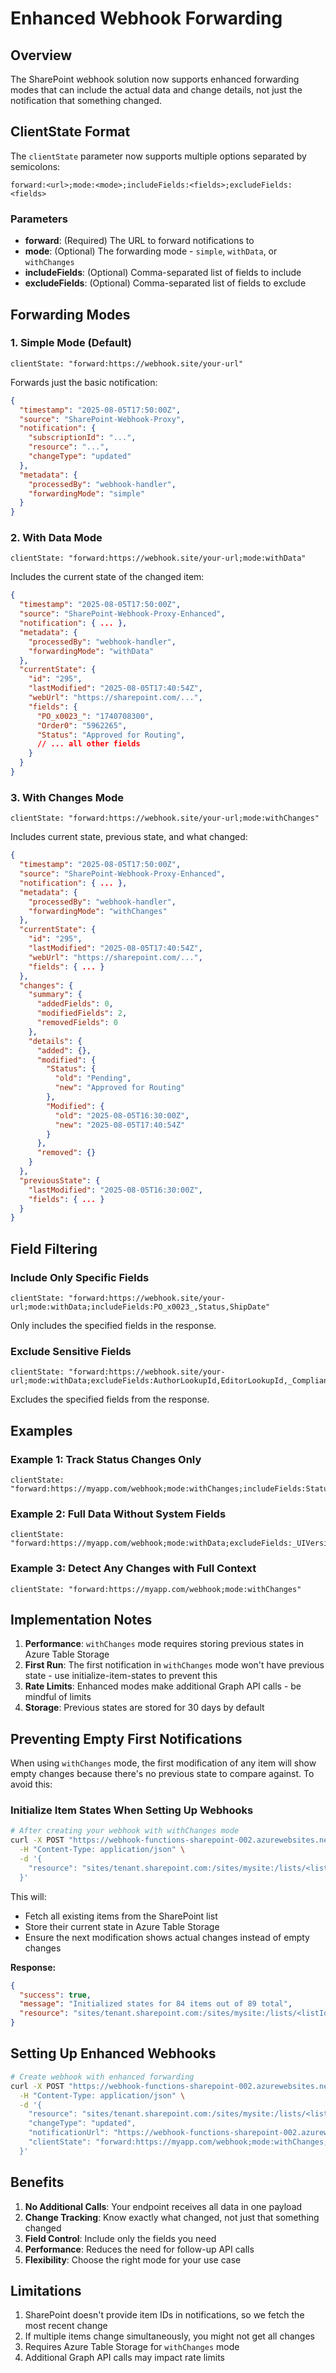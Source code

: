 # Enhanced Webhook Forwarding

## Overview

The SharePoint webhook solution now supports enhanced forwarding modes that can include the actual data and change details, not just the notification that something changed.

## ClientState Format

The `clientState` parameter now supports multiple options separated by semicolons:

```
forward:<url>;mode:<mode>;includeFields:<fields>;excludeFields:<fields>
```

### Parameters

- **forward**: (Required) The URL to forward notifications to
- **mode**: (Optional) The forwarding mode - `simple`, `withData`, or `withChanges`
- **includeFields**: (Optional) Comma-separated list of fields to include
- **excludeFields**: (Optional) Comma-separated list of fields to exclude

## Forwarding Modes

### 1. Simple Mode (Default)
```
clientState: "forward:https://webhook.site/your-url"
```

Forwards just the basic notification:
```json
{
  "timestamp": "2025-08-05T17:50:00Z",
  "source": "SharePoint-Webhook-Proxy",
  "notification": {
    "subscriptionId": "...",
    "resource": "...",
    "changeType": "updated"
  },
  "metadata": {
    "processedBy": "webhook-handler",
    "forwardingMode": "simple"
  }
}
```

### 2. With Data Mode
```
clientState: "forward:https://webhook.site/your-url;mode:withData"
```

Includes the current state of the changed item:
```json
{
  "timestamp": "2025-08-05T17:50:00Z",
  "source": "SharePoint-Webhook-Proxy-Enhanced",
  "notification": { ... },
  "metadata": {
    "processedBy": "webhook-handler",
    "forwardingMode": "withData"
  },
  "currentState": {
    "id": "295",
    "lastModified": "2025-08-05T17:40:54Z",
    "webUrl": "https://sharepoint.com/...",
    "fields": {
      "PO_x0023_": "1740708300",
      "Order0": "5962265",
      "Status": "Approved for Routing",
      // ... all other fields
    }
  }
}
```

### 3. With Changes Mode
```
clientState: "forward:https://webhook.site/your-url;mode:withChanges"
```

Includes current state, previous state, and what changed:
```json
{
  "timestamp": "2025-08-05T17:50:00Z",
  "source": "SharePoint-Webhook-Proxy-Enhanced",
  "notification": { ... },
  "metadata": {
    "processedBy": "webhook-handler",
    "forwardingMode": "withChanges"
  },
  "currentState": {
    "id": "295",
    "lastModified": "2025-08-05T17:40:54Z",
    "webUrl": "https://sharepoint.com/...",
    "fields": { ... }
  },
  "changes": {
    "summary": {
      "addedFields": 0,
      "modifiedFields": 2,
      "removedFields": 0
    },
    "details": {
      "added": {},
      "modified": {
        "Status": {
          "old": "Pending",
          "new": "Approved for Routing"
        },
        "Modified": {
          "old": "2025-08-05T16:30:00Z",
          "new": "2025-08-05T17:40:54Z"
        }
      },
      "removed": {}
    }
  },
  "previousState": {
    "lastModified": "2025-08-05T16:30:00Z",
    "fields": { ... }
  }
}
```

## Field Filtering

### Include Only Specific Fields
```
clientState: "forward:https://webhook.site/your-url;mode:withData;includeFields:PO_x0023_,Status,ShipDate"
```

Only includes the specified fields in the response.

### Exclude Sensitive Fields
```
clientState: "forward:https://webhook.site/your-url;mode:withData;excludeFields:AuthorLookupId,EditorLookupId,_ComplianceTag"
```

Excludes the specified fields from the response.

## Examples

### Example 1: Track Status Changes Only
```
clientState: "forward:https://myapp.com/webhook;mode:withChanges;includeFields:Status,Modified,id"
```

### Example 2: Full Data Without System Fields
```
clientState: "forward:https://myapp.com/webhook;mode:withData;excludeFields:_UIVersionString,_ComplianceFlags,AuthorLookupId,EditorLookupId"
```

### Example 3: Detect Any Changes with Full Context
```
clientState: "forward:https://myapp.com/webhook;mode:withChanges"
```

## Implementation Notes

1. **Performance**: `withChanges` mode requires storing previous states in Azure Table Storage
2. **First Run**: The first notification in `withChanges` mode won't have previous state - use initialize-item-states to prevent this
3. **Rate Limits**: Enhanced modes make additional Graph API calls - be mindful of limits
4. **Storage**: Previous states are stored for 30 days by default

## Preventing Empty First Notifications

When using `withChanges` mode, the first modification of any item will show empty changes because there's no previous state to compare against. To avoid this:

### Initialize Item States When Setting Up Webhooks

```bash
# After creating your webhook with withChanges mode
curl -X POST "https://webhook-functions-sharepoint-002.azurewebsites.net/api/initialize-item-states?code=<key>" \
  -H "Content-Type: application/json" \
  -d '{
    "resource": "sites/tenant.sharepoint.com:/sites/mysite:/lists/<listId>"
  }'
```

This will:
- Fetch all existing items from the SharePoint list
- Store their current state in Azure Table Storage
- Ensure the next modification shows actual changes instead of empty changes

**Response:**
```json
{
  "success": true,
  "message": "Initialized states for 84 items out of 89 total",
  "resource": "sites/tenant.sharepoint.com:/sites/mysite:/lists/<listId>"
}
```

## Setting Up Enhanced Webhooks

```bash
# Create webhook with enhanced forwarding
curl -X POST "https://webhook-functions-sharepoint-002.azurewebsites.net/api/subscription-manager?code=<key>" \
  -H "Content-Type: application/json" \
  -d '{
    "resource": "sites/tenant.sharepoint.com:/sites/mysite:/lists/<listId>",
    "changeType": "updated",
    "notificationUrl": "https://webhook-functions-sharepoint-002.azurewebsites.net/api/webhook-handler",
    "clientState": "forward:https://myapp.com/webhook;mode:withChanges;includeFields:Status,Priority"
  }'
```

## Benefits

1. **No Additional Calls**: Your endpoint receives all data in one payload
2. **Change Tracking**: Know exactly what changed, not just that something changed
3. **Field Control**: Include only the fields you need
4. **Performance**: Reduces the need for follow-up API calls
5. **Flexibility**: Choose the right mode for your use case

## Limitations

1. SharePoint doesn't provide item IDs in notifications, so we fetch the most recent change
2. If multiple items change simultaneously, you might not get all changes
3. Requires Azure Table Storage for `withChanges` mode
4. Additional Graph API calls may impact rate limits